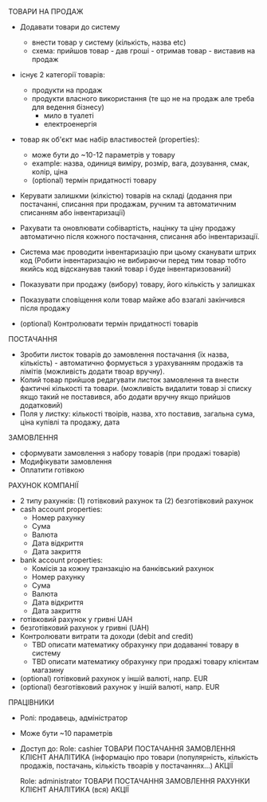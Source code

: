 ТОВАРИ НА ПРОДАЖ

- Додавати товари до систему
  - внести товар у систему (кількість, назва etc)
  - схема: прийшов товар - дав гроші - отримав товар - виставив на продаж
- існує 2 категорії товарів:
  - продукти на продаж
  - продукти власного використання (те що не на продаж але треба для ведення бізнесу)
    - мило в туалеті
    - електроенергія
- товар як об'єкт має набір властивостей (properties):
  - може бути до ~10-12 параметрів у товару
  - example: назва, одиниця виміру, розмір, вага, дозування, смак, колір, ціна
  - (optional) термін придатності товару

- Керувати залишкми (кілкістю) товарів на складі (додання при постачанні, списання при продажам, ручним та автоматичним списанням або інвентаризації)
- Рахувати та оновлювати собівартість, націнку та ціну продажу автоматично після кожного постачання, списання або інвентаризації.
- Система має проводити інвентаризацію при цьому сканувати штрих код (Робити інвентаризацію не вибираючи перед тим товар тобто якийсь код відсканував такий товар і буде інвентаризований)
- Показувати при продажу (вибору) товару, його кількість у залишках
- Показувати сповіщення коли товар майже або взагалі закінчився після продажу
- (optional) Контролювати термін придатності товарів

ПОСТАЧАННЯ

- Зробити листок товарів до замовлення постачання (їх назва, кількість) - автоматично формується з урахуванням продажів та лімітів (можливість додати твоар вручну).
- Колий товар прийшов редагувати листок замовлення та внести фактичні кількості та товари. (можливість видалити товар зі списку якщо такий не поставився, або додати вручну якщо прийшов додатковий)
- Поля у листку: кількості твоірів, назва, хто поставив, загальна сума, ціна купівлі та продажу, дата

ЗАМОВЛЕННЯ

- сформувати замовлення з набору товарів (при продажі товарів)
- Модифікувати замовлення
- Оплатити готівкою

РАХУНОК КОМПАНІЇ

- 2 типу рахунків: (1) готівковий рахунок та (2) безготівковий рахунок
- cash account properties:
  - Номер рахунку
  - Сума
  - Валюта
  - Дата відкриття
  - Дата закриття
- bank account properties:
  - Комісія за кожну транзакцію на банківський рахунок
  - Номер рахунку
  - Сума
  - Валюта
  - Дата відкриття
  - Дата закриття
- готівковий рахунок у гривні UAH
- безготівковий рахунок у гривні (UAH)
- Контролювати витрати та доходи (debit and credit)
  - TBD описати математику обрахунку при додаванні товару в систему
  - TBD описати математику обрахунку при продажі товару клієнтам магазину 
- (optional) готівковий рахунок у іншій валюті, напр. EUR
- (optional) безготівковий рахунок у іншій валюті, напр. EUR

ПРАЦІВНИКИ

- Ролі: продавець, адміністратор
- Може бути ~10 параметрів
- Доступ до:
  Role: cashier
    ТОВАРИ
    ПОСТАЧАННЯ
    ЗАМОВЛЕННЯ
    КЛІЄНТ
    АНАЛІТИКА (інформацію про товари (популярність, кількість продажів, постачань, кількість твоарів у постачаннях...)
    АКЦІЇ

  Role: administrator
    ТОВАРИ
    ПОСТАЧАННЯ
    ЗАМОВЛЕННЯ
    РАХУНКИ
    КЛІЄНТ
    АНАЛІТИКА (вся)
    АКЦІЇ
